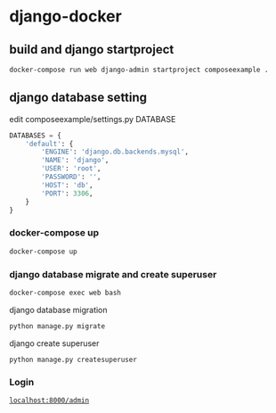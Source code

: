 # django-docker

## build and django startproject

```bash
docker-compose run web django-admin startproject composeexample .
```

## django database setting

edit composeexample/settings.py DATABASE

```PYTHON
DATABASES = {
    'default': {
        'ENGINE': 'django.db.backends.mysql',
        'NAME': 'django',
        'USER': 'root',
        'PASSWORD': '',
        'HOST': 'db',
        'PORT': 3306,
    }
}
```

### docker-compose up

```bash
docker-compose up
```

### django database migrate and create superuser

```bash
docker-compose exec web bash
```

django database migration

```bash
python manage.py migrate
```

django create superuser

```
python manage.py createsuperuser
```

### Login

[`localhost:8000/admin`](http://localhost:8000/admin/)
